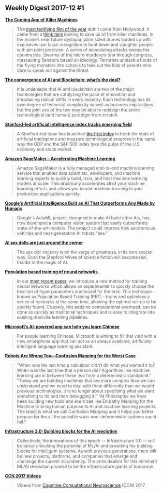 ## Weekly Digest 2017-12 \#1

**[The Coming Age of Killer Machines](https://hackernoon.com/the-coming-age-of-killer-machines-c71fdb07d51c)**
> The [most terrifying film of the year](https://www.youtube.com/watch?v=9CO6M2HsoIA) didn’t come from Hollywood. It came from a [think tank](https://futureoflife.org/) looking to save us all from killer machines.
> In the movie’s near future dystopia, palm sized drones loaded up with explosives use facial recognition to hunt down and slaughter people with pin point precision. A series of devastating attacks sweep the countryside. Swarms of the micro murderers tear through congress, massacring Senators based on ideology. Terrorists unleash a horde of the flying monsters into schools to take out the kids of parents who dare to speak out against the threat.

**[The convergence of AI and Blockchain: what’s the deal?](https://hackernoon.com/the-convergence-of-ai-and-blockchain-whats-the-deal-60c618e3accc)**
> It is undeniable that AI and blockchain are two of the major technologies that are catalyzing the pace of innovation and introducing radical shifts in every industry. Each technology has its own degree of technical complexity as well as business implications but the joint use of the two may be able to redesign the entire technological (and human) paradigm from scratch.

**[Stanford-led artificial intelligence index tracks emerging field](https://news.stanford.edu/2017/11/30/artificial-intelligence-index-tracks-emerging-field/)**
> A Stanford-led team has launched [the first index](https://aiindex.org/2017-report.pdf) to track the state of artificial intelligence and measure technological progress in the same way the GDP and the S&P 500 index take the pulse of the U.S. economy and stock market.

**[Amazon SageMaker – Accelerating Machine Learning](https://aws.amazon.com/blogs/aws/sagemaker/)**
> Amazon SageMaker is a fully managed end-to-end machine learning service that enables data scientists, developers, and machine learning experts to quickly build, train, and host machine learning models at scale. This drastically accelerates all of your machine learning efforts and allows you to add machine learning to your production applications quickly.

**[Google’s Artificial Intelligence Built an AI That Outperforms Any Made by Humans](https://futurism.com/google-artificial-intelligence-built-ai/)**
> Google's AutoML project, designed to make AI build other AIs, has now developed a computer vision system that vastly outperforms state-of-the-art-models. The project could improve how autonomous vehicles and next-generation AI robots "see."

**[AI sex dolls are just around the corner](https://thenextweb.com/contributors/2017/11/25/ai-sex-dolls-just-around-corner)**
> The sex doll industry is on the verge of greatness, in its own special way. Soon the Stepford Wives of science fiction will become real, thanks to the magic of AI.

**[Population based training of neural networks](https://deepmind.com/blog/population-based-training-neural-networks/)**
> In our [most recent paper](https://arxiv.org/abs/1711.09846), we introduce a new method for training neural networks which allows an experimenter to quickly choose the best set of hyperparameters and model for the task. This technique - known as Population Based Training (PBT) - trains and optimises a series of networks at the same time, allowing the optimal set-up to be quickly found. Crucially, this adds no computational overhead, can be done as quickly as traditional techniques and is easy to integrate into existing machine learning pipelines.

**[Microsoft’s AI-powered app can help you learn Chinese](https://www.microsoft.com/en-us/research/lab/microsoft-research-asia/articles/microsofts-ai-powered-app-can-help-learn-chinese/)**
> For people learning Chinese, Microsoft is aiming to fill that void with a new smartphone app that can act as an always available, artificially intelligent language learning assistant.

**[Robots Are Wrong Too—Confusion Mapping for the Worst Case](https://towardsdatascience.com/robots-are-wrong-too-confusion-mapping-for-the-worst-case-2e01b7e19936)**
> "When was the last time a calculator didn’t do what you wanted it to? When was the last time that a person did? Algorithms like machine learning are in between these two from a deterministic standpoint."
> "Today we are building machines that are more complex than we can understand and we need to deal with them differently than we would previous technologies. It is no longer about specifying what we want something to do and then debugging it."
> "At Philosophie we have been building new tools and exercises like Empathy Mapping for the Machine to bring human purpose to AI and machine learning projects. The latest is what we call Confusion Mapping and it helps you better prepare for the all the possible ways non-deterministic systems could fail."

**[Infrastructure 3.0: Building blocks for the AI revolution](https://venturebeat.com/2017/11/28/infrastructure-3-0-building-blocks-for-the-ai-revolution/)**
> Collectively, the innovations of this epoch — Infrastructure 3.0 — will be about unlocking the potential of ML/AI and providing the building blocks for intelligent systems. As with previous generations, there will be new projects, platforms, and companies that emerge and challenge the current incumbency. The arms dealers for this imminent ML/AI revolution promise to be the infrastructure giants of tomorrow.

**[CCN 2017 Videos](https://ccneuro.org/2017videos/)**
> Videos from [Cognitive Computational Neuroscience](https://www.ccneuro.org/) (CCN) 2017
